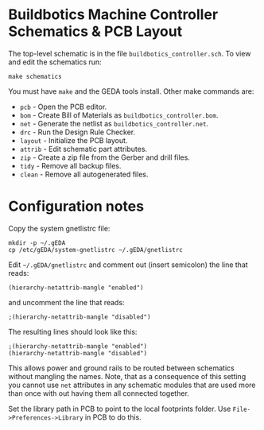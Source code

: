 # Buildbotics Machine Controller Schematics & PCB Layout
The top-level schematic is in the file ``buildbotics_controller.sch``.  To view
and edit the schematics run:

    make schematics

You must have ``make`` and the GEDA tools install.  Other make commands are:

  * ``pcb``    - Open the PCB editor.
  * ``bom``    - Create Bill of Materials as ``buildbotics_controller.bom``.
  * ``net``    - Generate the netlist as ``buildbotics_controller.net``.
  * ``drc``    - Run the Design Rule Checker.
  * ``layout`` - Initialize the PCB layout.
  * ``attrib`` - Edit schematic part attributes.
  * ``zip``    - Create a zip file from the Gerber and drill files.
  * ``tidy``   - Remove all backup files.
  * ``clean``  - Remove all autogenerated files.

# Configuration notes
Copy the system gnetlistrc file:

    mkdir -p ~/.gEDA
    cp /etc/gEDA/system-gnetlistrc ~/.gEDA/gnetlistrc

Edit ``~/.gEDA/gnetlistrc`` and comment out (insert semicolon) the line that
reads:

    (hierarchy-netattrib-mangle "enabled")

and uncomment the line that reads:

    ;(hierarchy-netattrib-mangle "disabled")

The resulting lines should look like this:

    ;(hierarchy-netattrib-mangle "enabled")
    (hierarchy-netattrib-mangle "disabled")

This allows power and ground rails to be routed between schematics without
mangling the names.  Note, that as a consequence of this setting you cannot
use ``net`` attributes in any schematic modules that are used more than once
with out having them all connected together.

Set the library path in PCB to point to the local footprints folder.  Use
``File->Preferences->Library`` in PCB to do this.
